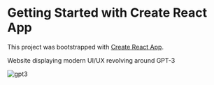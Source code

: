 # Getting Started with Create React App

This project was bootstrapped with [Create React App](https://github.com/facebook/create-react-app).

Website displaying modern UI/UX revolving around GPT-3

![gpt3](https://github.com/dcummings95/gpt3-info-app/assets/30258276/9af9d1a1-e7af-4ed2-94e8-8ed40c77d88a)
